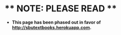 # ** NOTE: PLEASE READ **
* <b>This page has been phased out in favor of <http://sbutextbooks.herokuapp.com>.
